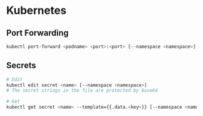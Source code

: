 # Kubernetes


## Port Forwarding

```bash
kubectl port-forward <podname> <port>:<port> [--namespace <namespace>]
```

## Secrets

```bash
# Edit
kubectl edit secret <name> [--namespace <namespace>]
# The secret strings in the file are protected by base64

# Get
kubectl get secret <name> --template={{.data.<key>}} [--namespace <namespace>] | base64 -D
```
